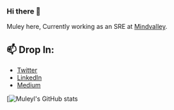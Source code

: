### Hi there 👋


Muley here, Currently working as an SRE at [Mindvalley](https://wwww.mindvalley.com). 

## 📫 Drop In: 
- [Twitter](https://twitter.com/muleyl)
- [LinkedIn](https://www.linkedin.com/in/muleyl)
- [Medium](https://blog.mulail.com)

[![Muleyl's GitHub stats](https://github-readme-stats.vercel.app/api?username=leylmordor&count_private=true&show_icons=true&theme=github_dark)
